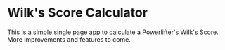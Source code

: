 # Wilk's Score Calculator

This is a simple single page app to calculate a Powerlifter's Wilk's Score. More improvements and features to come.
